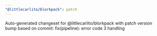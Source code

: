 ```yaml
---
"@littlecarlito/blorkpack": patch
---
```


Auto-generated changeset for @littlecarlito/blorkpack with patch version bump based on commit: fix(pipeline): error code 3 handling
